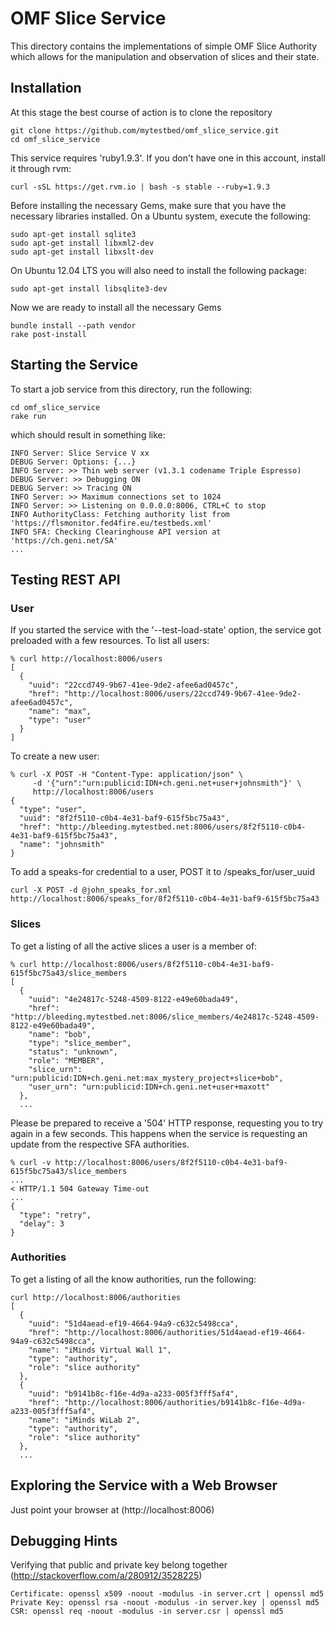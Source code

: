 
OMF Slice Service
=================

This directory contains the implementations of simple OMF Slice Authority which
allows for the manipulation and observation of slices and their state.

Installation
------------

At this stage the best course of action is to clone the repository

    git clone https://github.com/mytestbed/omf_slice_service.git
    cd omf_slice_service

This service requires 'ruby1.9.3'. If you don't have one in this account, install it through rvm:

    curl -sSL https://get.rvm.io | bash -s stable --ruby=1.9.3

Before installing the necessary Gems, make sure that you have the necessary libraries installed. On a Ubuntu
system, execute the following:

    sudo apt-get install sqlite3
    sudo apt-get install libxml2-dev
    sudo apt-get install libxslt-dev

On Ubuntu 12.04 LTS you will also need to install the following package:

    sudo apt-get install libsqlite3-dev

Now we are ready to install all the necessary Gems

    bundle install --path vendor
    rake post-install


Starting the Service
--------------------

To start a job service from this directory, run the following:

    cd omf_slice_service
    rake run

which should result in something like:

    INFO Server: Slice Service V xx
    DEBUG Server: Options: {...}
    INFO Server: >> Thin web server (v1.3.1 codename Triple Espresso)
    DEBUG Server: >> Debugging ON
    DEBUG Server: >> Tracing ON
    INFO Server: >> Maximum connections set to 1024
    INFO Server: >> Listening on 0.0.0.0:8006, CTRL+C to stop
    INFO AuthorityClass: Fetching authority list from 'https://flsmonitor.fed4fire.eu/testbeds.xml'
    INFO SFA: Checking Clearinghouse API version at 'https://ch.geni.net/SA'
    ...


Testing REST API
----------------

### User

If you started the service with the '--test-load-state' option, the service got preloaded with a few
resources. To list all users:

    % curl http://localhost:8006/users
    [
      {
        "uuid": "22ccd749-9b67-41ee-9de2-afee6ad0457c",
        "href": "http://localhost:8006/users/22ccd749-9b67-41ee-9de2-afee6ad0457c",
        "name": "max",
        "type": "user"
      }
    ]
    
To create a new user:

    % curl -X POST -H "Content-Type: application/json" \
         -d '{"urn":"urn:publicid:IDN+ch.geni.net+user+johnsmith"}' \
         http://localhost:8006/users
    {
      "type": "user",
      "uuid": "8f2f5110-c0b4-4e31-baf9-615f5bc75a43",
      "href": "http://bleeding.mytestbed.net:8006/users/8f2f5110-c0b4-4e31-baf9-615f5bc75a43",
      "name": "johnsmith"
    }
    
To add a speaks-for credential to a user, POST it to /speaks_for/user_uuid

    curl -X POST -d @john_speaks_for.xml http://localhost:8006/speaks_for/8f2f5110-c0b4-4e31-baf9-615f5bc75a43

### Slices

To get a listing of all the active slices a user is a member of:

    % curl http://localhost:8006/users/8f2f5110-c0b4-4e31-baf9-615f5bc75a43/slice_members
    [
      {
        "uuid": "4e24817c-5248-4509-8122-e49e60bada49",
        "href": "http://bleeding.mytestbed.net:8006/slice_members/4e24817c-5248-4509-8122-e49e60bada49",
        "name": "bob",
        "type": "slice_member",
        "status": "unknown",
        "role": "MEMBER",
        "slice_urn": "urn:publicid:IDN+ch.geni.net:max_mystery_project+slice+bob",
        "user_urn": "urn:publicid:IDN+ch.geni.net+user+maxott"
      },
      ...
      
Please be prepared to receive a '504' HTTP response, requesting you to try again in a few seconds. This
happens when the service is requesting an update from the respective SFA authorities.

    % curl -v http://localhost:8006/users/8f2f5110-c0b4-4e31-baf9-615f5bc75a43/slice_members
    ...
    < HTTP/1.1 504 Gateway Time-out
    ...
    {
      "type": "retry",
      "delay": 3
    }
    
### Authorities

To get a listing of all the know authorities, run the following:

    curl http://localhost:8006/authorities
    [
      {
        "uuid": "51d4aead-ef19-4664-94a9-c632c5498cca",
        "href": "http://localhost:8006/authorities/51d4aead-ef19-4664-94a9-c632c5498cca",
        "name": "iMinds Virtual Wall 1",
        "type": "authority",
        "role": "slice authority"
      },
      {
        "uuid": "b9141b8c-f16e-4d9a-a233-005f3fff5af4",
        "href": "http://localhost:8006/authorities/b9141b8c-f16e-4d9a-a233-005f3fff5af4",
        "name": "iMinds WiLab 2",
        "type": "authority",
        "role": "slice authority"
      },
      ...

Exploring the Service with a Web Browser
----------------------------------------

Just point your browser at (http://localhost:8006)

Debugging Hints
---------------

Verifying that public and private key belong together (http://stackoverflow.com/a/280912/3528225)

    Certificate: openssl x509 -noout -modulus -in server.crt | openssl md5
    Private Key: openssl rsa -noout -modulus -in server.key | openssl md5
    CSR: openssl req -noout -modulus -in server.csr | openssl md5

